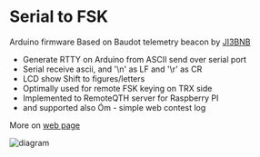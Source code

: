 # Serial to FSK
Arduino firmware Based on Baudot telemetry beacon by [JI3BNB](http://k183.bake-neko.net/ji3bnb/page13.html#TELEMETRY)

- Generate RTTY on Arduino from ASCII send over serial port
- Serial receive ascii, and '\n' as LF and '\r' as CR
- LCD show Shift to figures/letters
- Optimally used for remote FSK keying on TRX side
- Implemented to RemoteQTH server for Raspberry PI
- and supported also Óm - simple web contest log

More on [web page](https://remoteqth.com/serial2fsk.php)

![diagram](https://remoteqth.com/img/slide-serial2fsk.png)
